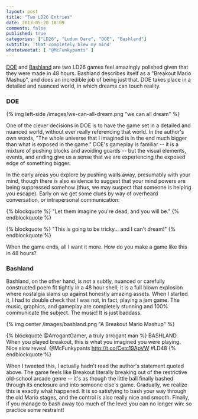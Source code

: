 ```yaml
---
layout: post
title: "Two LD26 Entries"
date: 2013-05-20 18:09
comments: false
published: true
categories: ["LD26", "Ludum Dare", "DOE", "Bashland"]
subtitle: 'that completely blew my mind'
whototweetat: [ "@McFunkypants" ]
---
```


[DOE][1] and [Bashland][2] are two LD26 games feel amazingly polished given that they were made in 48 hours. Bashland describes itself as a "Breakout Mario Mashup", and does an incredible job of being just that. DOE takes place in a detailed and nuanced world, in which dreams can touch reality.

<!-- more -->

### DOE

{% img left-side /images/we-can-all-dream.png "we can all dream" %}

One of the clever decisions in DOE is to have the game set in a detailed and nuanced world, without ever really referencing that world. In the author's own words, "The whole universe that I imagined is in the end much bigger than what is exposed in the game." DOE's gameplay is familiar -- it is a mixture of pushing blocks and avoiding guards -- but the visual elements, events, and ending give us a sense that we are experiencing the exposed edge of something bigger.

In the early areas you explore by pushing walls away, presumably with your mind, though there is also evidence to suggest that your mind powers are being suppressed somehow (thus, we may suspect that someone is helping you escape). Early on we get some clues by way of overheard conversation, or intrapersonal communication:

{% blockquote %}
"Let them imagine you're dead, and you will be."
{% endblockquote %}

{% blockquote %}
"This is going to be tricky... and I can't dream!"
{% endblockquote %}

When the game ends, all I want it more. How do you make a game like this in 48 hours?

### Bashland

Bashland, on the other hand, is not a subtly, nuanced or carefully constructed poem fit tightly in a 48 hour shell; it is a full blown explosion where nostalgia slams up against honestly amazing assets. When I started it, I had to double check that I was not, in fact, playing a jam game. The music, graphics, and gameplay are completely stunning and 100% communicate the subject. The music! It is just baddass.

{% img center /images/bashland.png "A Breakout Mario Mashup" %}

{% blockquote @ArrogantGamer, a truly arrogant man %}
BASHLAND. When you played breakout, this is what you imagined you were playing. Nice slow reveal. @McFunkypants http://t.co/Cetc19ApVW #LD48
{% endblockquote %}

When I tweeted this, I actually hadn't read the author's statement quoted above. The game feels like Breakout literally breaking out of the restrictive old-school arcade genre -- it's as though the little ball finally bashed through its enclosure and into someone else's game. Gradually, we realize this is exactly what happened. It is so satisfying to bash your way through the old Mario stages, and the control is also really nice and smooth. Finally, if you manage to bash away too much of the level you can no longer win: so practice some restraint!

[1]:http://www.ludumdare.com/compo/ludum-dare-26/?action=preview&uid=5275
[2]:http://www.ludumdare.com/compo/ludum-dare-26/?action=preview&uid=2297
